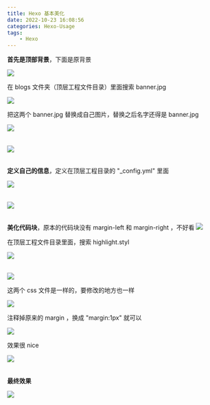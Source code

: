 ```yaml
---
title: Hexo 基本美化
date: 2022-10-23 16:08:56
categories: Hexo-Usage
tags:
	- Hexo
---
```

**首先是顶部背景**，下面是原背景

![](/pictures/hexo-基本美化/2022.10.23.16.14.49.png)

在 blogs 文件夹（顶层工程文件目录）里面搜索 banner.jpg

![](/pictures/hexo-基本美化/2022.10.23.16.17.17.png)

把这两个 banner.jpg 替换成自己图片，替换之后名字还得是 banner.jpg

![](/pictures/hexo-基本美化/2022.10.23.16.19.21.png)

###### 
![](/pictures/hexo-基本美化/2022.10.23.16.22.22.png)

######
**定义自己的信息**，定义在顶层工程目录的 "_config.yml" 里面

![](/pictures/hexo-基本美化/2022.10.23.16.25.30.png)

###### 
![](/pictures/hexo-基本美化/2022.10.23.16.27.38.png)

######
**美化代码块**，原本的代码块没有 margin-left 和 margin-right ，不好看
![](/pictures/hexo-基本美化/2022.10.23.16.29.42.png)

在顶层工程文件目录里面，搜索 highlight.styl

![](/pictures/hexo-基本美化/2022.10.23.16.32.39.png)

###### 
![](/pictures/hexo-基本美化/2022.10.23.16.33.18.png)

这两个 css 文件是一样的，要修改的地方也一样

![](/pictures/hexo-基本美化/2022.10.23.16.35.28.png)

注释掉原来的 margin ，换成 "margin:1px" 就可以

![](/pictures/hexo-基本美化/2022.10.23.16.36.27.png)

效果很 nice

![](/pictures/hexo-基本美化/2022.10.23.16.38.27.png)

######
**最终效果**

![](/pictures/hexo-基本美化/2022.10.23.16.41.32.png)
